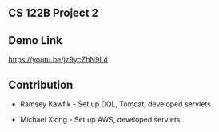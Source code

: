 ## CS 122B Project 2

## Demo Link
https://youtu.be/jz9ycZhN9L4

## Contribution

- Ramsey Kawfik - Set up DQL, Tomcat, developed servlets

- Michael Xiong - Set up AWS, developed servlets

